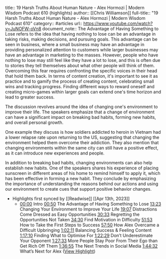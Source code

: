 title:: 19 Harsh Truths About Human Nature - Alex Hormozi | Modern Wisdom Podcast 610 (highlights)
author:: [[Chris Williamson]]
full-title:: "19 Harsh Truths About Human Nature - Alex Hormozi | Modern Wisdom Podcast 610"
category:: #articles
url:: https://www.youtube.com/watch?v=JuNOFW-oVn8
document_note:: The Advantage of Having Something to Lose refers to the idea that having nothing to lose can be an advantage in taking risks, making decisions, and pursuing goals. This advantage can be seen in business, where a small business may have an advantage in providing personalized attention to customers while larger businesses may have an advantage in marketing to the masses. However, people who have nothing to lose may still feel like they have a lot to lose, and this is often due to stories they tell themselves about what other people will think of them. Overcoming this fear requires confronting the specific voices in their head that hold them back. In terms of content creation, it's important to see it as practice and to gamify the process of creating content, celebrating small wins and tracking progress. Finding different ways to reward oneself and creating micro-games within larger goals can extend one's time horizon and lead to greater success.

The discussion revolves around the idea of changing one's environment to improve their life. The speakers emphasize that a change of environment can have a significant impact on breaking bad habits, forming new habits, and overall personal growth.

One example they discuss is how soldiers addicted to heroin in Vietnam had a lower relapse rate upon returning to the US, suggesting that changing the environment helped them overcome their addiction. They also mention that changing environments within the same city can still have a positive effect, as it can introduce new experiences and people.

In addition to breaking bad habits, changing environments can also help establish new habits. One of the speakers shares his experience of placing sunscreen in different areas of his home to remind himself to apply it, which has been effective in forming a new habit. They conclude by emphasizing the importance of understanding the reasons behind our actions and using our environment to create cues that support positive behavior changes.

- Highlights first synced by [[Readwise]] [[Apr 13th, 2023]]
	- [00:00](https://www.youtube.com/watch?v=JuNOFW-oVn8&t=0s) Intro [00:50](https://www.youtube.com/watch?v=JuNOFW-oVn8&t=50s) The Advantage of Having Something to Lose [13:23](https://www.youtube.com/watch?v=JuNOFW-oVn8&t=803s) Changing Your Environment to Improve Your Life [19:07](https://www.youtube.com/watch?v=JuNOFW-oVn8&t=1147s) Distractions Come Dressed as Easy Opportunities [30:33](https://www.youtube.com/watch?v=JuNOFW-oVn8&t=1833s) Regretting the Opportunities Not Taken [34:30](https://www.youtube.com/watch?v=JuNOFW-oVn8&t=2070s) Find Motivation in Difficulty [51:53](https://www.youtube.com/watch?v=JuNOFW-oVn8&t=3113s) How to Take the First Steps to Success [57:50](https://www.youtube.com/watch?v=JuNOFW-oVn8&t=3470s) How Alex Overcame a Difficult Upbringing [1:02:11](https://www.youtube.com/watch?v=JuNOFW-oVn8&t=3731s) Balancing Success & Feeling Content [1:17:10](https://www.youtube.com/watch?v=JuNOFW-oVn8&t=4630s) Finding What to Optimise For [1:22:29](https://www.youtube.com/watch?v=JuNOFW-oVn8&t=4949s) Don’t Underestimate Your Opponent [1:27:33](https://www.youtube.com/watch?v=JuNOFW-oVn8&t=5253s) More People Stay Poor From Their Ego than Get Rich Off Them [1:36:55](https://www.youtube.com/watch?v=JuNOFW-oVn8&t=5815s) The Next Trends in Social Media [1:44:32](https://www.youtube.com/watch?v=JuNOFW-oVn8&t=6272s) What’s Next for Alex ([View Highlight](https://read.readwise.io/read/01gxsb744yze8rva4q51n0ahve))